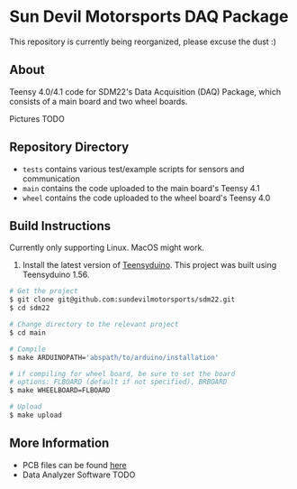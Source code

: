 # Sun Devil Motorsports DAQ Package
This repository is currently being reorganized, please excuse the dust :)
## About
Teensy 4.0/4.1 code for SDM22's Data Acquisition (DAQ) Package, which consists of a main board and two wheel boards.

Pictures TODO
## Repository Directory
- `tests` contains various test/example scripts for sensors and communication
- `main` contains the code uploaded to the main board's Teensy 4.1
- `wheel` contains the code uploaded to the wheel board's Teensy 4.0
## Build Instructions
Currently only supporting Linux. MacOS might work.

1. Install the latest version of [Teensyduino](https://www.pjrc.com/teensy/td_download.html).
This project was built using Teensyduino 1.56.

```bash
# Get the project
$ git clone git@github.com:sundevilmotorsports/sdm22.git
$ cd sdm22

# Change directory to the relevant project
$ cd main

# Compile
$ make ARDUINOPATH='abspath/to/arduino/installation'

# if compiling for wheel board, be sure to set the board
# options: FLBOARD (default if not specified), BRBOARD
$ make WHEELBOARD=FLBOARD

# Upload
$ make upload
```
## More Information
- PCB files can be found [here](https://github.com/sundevilmotorsports/pcb-dev)
- Data Analyzer Software TODO